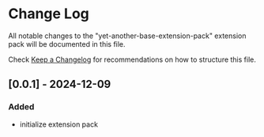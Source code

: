 # Change Log

All notable changes to the "yet-another-base-extension-pack" extension pack will be documented in this file.

Check [Keep a Changelog](http://keepachangelog.com/) for recommendations on how to structure this file.

## [0.0.1] - 2024-12-09

### Added

- initialize extension pack
